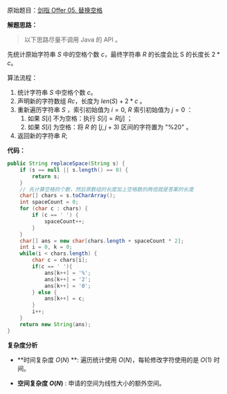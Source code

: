 原始题目：[剑指 Offer 05. 替换空格](https://leetcode-cn.com/problems/ti-huan-kong-ge-lcof/)

**解题思路：**

> 以下思路尽量不调用 Java 的 API 。

先统计原始字符串 $S$ 中的空格个数 $c$，最终字符串 $R$ 的长度会比 S 的长度长  $2 * c$。

算法流程：

1. 统计字符串 $S$ 中空格个数 $c$。
2. 声明新的字符数组 $Rc$，长度为 $len(S) + 2 * c$ 。
3. 重新遍历字符串 $S$ ，索引初始值为 $i = 0$, $R$ 索引初始值为 $j = 0$ ：
   1. 如果 $S[i]$ 不为空格：执行 $S[i] = R[j]$ ；
   2. 如果 $S[i]$ 为空格：将 $R$ 的 $[j, j+3)$ 区间的字符置为 "%20" 。
4. 返回新的字符串 $R$; 

**代码：**

```java
public String replaceSpace(String s) {
    if (s == null || s.length() == 0) {
        return s;
    }
    // 先计算空格的个数，然后原数组的长度加上空格数的两倍就是答案的长度
    char[] chars = s.toCharArray();
    int spaceCount = 0;
    for (char c : chars) {
        if (c == ' ') {
            spaceCount++;
        }
    }
    char[] ans = new char[chars.length + spaceCount * 2];
    int i = 0, k = 0;
    while(i < chars.length) {
        char c = chars[i];
        if(c == ' '){
            ans[k++] = '%';
            ans[k++] = '2';
            ans[k++] = '0';
        } else {
            ans[k++] = c;
        }
        i++;
    }
    return new String(ans);
}
```

**复杂度分析**

- **时间复杂度 $O(N)$ **:  遍历统计使用 $O(N)$，每轮修改字符使用的是 $O(1)$ 时间。

- **空间复杂度 $O(N)$** :  申请的空间为线性大小的额外空间。